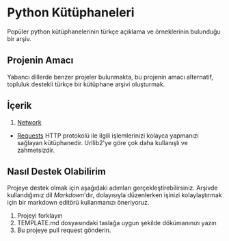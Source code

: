 # Python Kütüphaneleri
Popüler python kütüphanelerinin türkçe açıklama ve örneklerinin bulunduğu bir arşiv.

## Projenin Amacı
Yabancı dillerde benzer projeler bulunmakta, bu projenin amacı alternatif, topluluk destekli türkçe bir kütüphane arşivi oluşturmak.

## İçerik
1. [Network](https://github.com/MuhammetDilmac/PythonKutuphaneleri/blob/master/network/)
 * [Requests](https://github.com/MuhammetDilmac/PythonKutuphaneleri/blob/master/network/requests.md)
 HTTP protokolü ile ilgili işlemlerinizi kolayca yapmanızı sağlayan kütüphanedir. Urllib2'ye göre çok daha kullanışlı ve zahmetsizdir.

## Nasıl Destek Olabilirim
Projeye destek olmak için aşağıdaki adımları gerçekleştirebilirsiniz. Arşivde kullandığımız dil _Markdown_'dır, dolayısıyla düzenlerken işinizi kolaylaştırmak için bir markdown editörü kullanmanızı öneriyoruz.

1. Projeyi forklayın
2. TEMPLATE.md dosyasındaki taslağa uygun şekilde dökümanınızı yazın
3. Bu projeye pull request gönderin.
